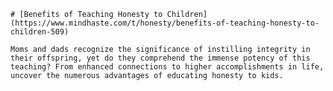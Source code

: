 
    # [Benefits of Teaching Honesty to Children](https://www.mindhaste.com/t/honesty/benefits-of-teaching-honesty-to-children-509)

    Moms and dads recognize the significance of instilling integrity in their offspring, yet do they comprehend the immense potency of this teaching? From enhanced connections to higher accomplishments in life, uncover the numerous advantages of educating honesty to kids.
    